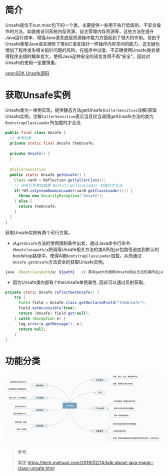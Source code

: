 



# 简介

Unsafe是位于sun.misc包下的一个类，主要提供一些用于执行低级别、不安全操作的方法，如直接访问系统内存资源、自主管理内存资源等，这些方法在提升Java运行效率、增强Java语言底层资源操作能力方面起到了很大的作用。但由于Unsafe类使Java语言拥有了类似C语言指针一样操作内存空间的能力，这无疑也增加了程序发生相关指针问题的风险。在程序中过度、不正确使用Unsafe类会使得程序出错的概率变大，使得Java这种安全的语言变得不再“安全”，因此对Unsafe的使用一定要慎重。



[openSDK Unsafe源码](http://hg.openjdk.java.net/jdk7/jdk7/jdk/file/9b8c96f96a0f/src/share/classes/sun/misc/Unsafe.java)



# 获取Unsafe实例

Unsafe类为一单例实现，提供静态方法getUnsafe(`CallerSensitive`注解)获取Unsafe实例，注解`CallerSensitive`表示当且仅当调用getUnsafe方法的类为`BootstrapClassLoader`所加载时才合法. 

```java
public final class Unsafe {
  // 单例对象
  private static final Unsafe theUnsafe;

  private Unsafe() {
  }
  
  @CallerSensitive
  public static Unsafe getUnsafe() {
    Class var0 = Reflection.getCallerClass();
    // 仅在引导类加载器`BootstrapClassLoader`加载时才合法
    if(!VM.isSystemDomainLoader(var0.getClassLoader())) {    
      throw new SecurityException("Unsafe");
    } else {
      return theUnsafe;
    }
  }
}
```

获取Unsafe实例有两个可行方案。

- 从`getUnsafe`方法的使用限制条件出发，通过Java命令行命令`-Xbootclasspath/a`把调用Unsafe相关方法的类A所在jar包路径追加到默认的bootstrap路径中，使得A被`BootstrapClassLoader`加载，从而通过`Unsafe.getUnsafe`方法安全的获取Unsafe实例。

```bash
java -Xbootclasspath/a: ${path}   // 其中path为调用Unsafe相关方法的类所在jar包路径 
```

- 因为Unsafe类内部有个theUnsafe单例属性, 因此可以通过反射获取。

```java
private static Unsafe reflectGetUnsafe() {
    try {
      Field field = Unsafe.class.getDeclaredField("theUnsafe");
      field.setAccessible(true);
      return (Unsafe) field.get(null);
    } catch (Exception e) {
      log.error(e.getMessage(), e);
      return null;
    }
}
```



# 功能分类

![img](img/f182555953e29cec76497ebaec526fd1297846.png)































> 参考:
>
> 美团 https://tech.meituan.com/2019/02/14/talk-about-java-magic-class-unsafe.html